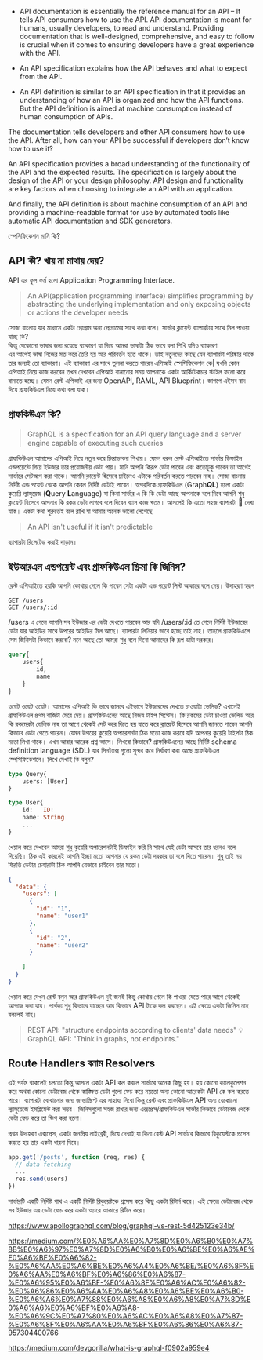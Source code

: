 - API documentation is essentially the reference manual for an API – It tells API consumers how to use the API. API documentation is meant for humans, usually developers, to read and understand. Providing documentation that is well-designed, comprehensive, and easy to follow is crucial when it comes to ensuring developers have a great experience with the API.

- An API specification explains how the API behaves and what to expect from the API.

- An API definition is similar to an API specification in that it provides an understanding of how an API is organized and how the API functions. But the API definition is aimed at machine consumption instead of human consumption of APIs.

The documentation tells developers and other API consumers how to use the API. After all, how can your API be successful if developers don’t know how to use it?

An API specification provides a broad understanding of the functionality of the API and the expected results. The specification is largely about the design of the API or your design philosophy. API design and functionality are key factors when choosing to integrate an API with an application.

And finally, the API definition is about machine consumption of an API and providing a machine-readable format for use by automated tools like automatic API documentation and SDK generators.



স্পেসিফিকেশন মানি কি? 

## API কী? খায় না মাথায় দেয়?

API এর ফুল ফর্ম হলো Application Programming Interface. 

> An API(application programming interface) simplifies programming by abstracting the underlying implementation and only exposing objects or actions the developer needs

সোজা বাংলায় যার মাধ্যমে একটা প্রোগ্রাম অন্য প্রোগ্রামের সাথে কথা বলে। সার্ভার ক্লায়েন্ট ব্যাপারটার সাথে মিল পাওয়া যাচ্ছ কি?  
কিন্তু যেকোনো ভাষার জন্য রয়েছে ব্যাকারণ যা দিয়ে আমরা ভাষাটা ঠিক ভাবে বলা শিখি যদিও ব্যাকারণ  
এর আগেই ভাষা নিজের মত করে তৈরি হয় আর পরিবর্তন হতে থাকে। তাই নতুনদের কাছে যেন ব্যাপারটা পরিষ্কার থাকে তার জন্যই তো ব্যাকারণ। 
এই ব্যাকারণ এর সাথে তুলনা করতে পারেন এপিআই স্পেসিফিকেশন কে| যখনি কোন এপিআই নিয়ে কাজ করবেন তখন দেখবেন এপিআই বানানোর সময় আপনাকে 
একটা আর্কিটেকচার স্টাইল ফলো করে বানাতে হচ্ছে। যেমন রেস্ট এপিআই এর জন্য OpenAPI, RAML, API Blueprint। জাগগে এইসব বাদ দিয়ে গ্রাফকিউএল নিয়ে কথা বলা যাক। 

## গ্রাফকিউএল কি?

> GraphQL is a speciﬁcation for an API query language and a server engine capable of executing such queries

গ্রাফকিউএল আমাদের এপিআই নিয়ে নতুন করে চিন্তাভাবনা শিখায়। যেমন ধরুন রেস্ট এপিআইতে সার্ভার ডিফাইন এন্ডপয়েন্টে গিয়ে ইউজার তার প্রয়োজনীয় ডেটা পায়।
মানি আপনি কিরূপ ডেটা পাবেন এবং কতোটুকু পাবেন তা আগেই সার্ভারে সেটআপ করা থাকে। আপনি ক্লায়েন্ট হিসেবে চাইলেও এটাকে পরিবর্তন করতে পারবেন নাহ। 
সোজা বাংলায় নির্দিষ্ট এন্ড পয়েন্ট থেকে আপনি কেবল নির্দিষ্ট ডেটাই পাবেন। 
অপরদিকে গ্রাফকিউএল (Graph**QL**) হলো একটা কুয়েরি ল্যাঙ্গুয়েজ (**Q**uery **L**anguage) যা কিনা সার্ভার এ কি কি ডেটা আছে আপনাকে বলে দিবে আপনি শুধু ক্লায়েন্ট হিসেবে আপনার কি রকম ডেটা 
লাগবে বলে দিবেন ব্যাস কাজ খতম। 
আসলেই কি এতো সহজ ব্যাপারটা 🤔 দেখা যাক। একটা কথা শুরুতেই বলে রাখি যা আমার অনেক ভালো লেগেছে

> An API isn't useful if it isn't predictable 

ব্যাপারটা রিলেটেড করাই দাড়ান। 

## ইউআরএল এন্ডপয়েন্ট এবং গ্রাফকিউএল স্ক্রিমা কি জিনিস?

রেস্ট এপিআইতে হয়কি আপনি কোথায় গেলে কি পাবেন সেটা একটা এন্ড পয়েন্ট লিস্ট আকারে বলে দেয়। উদাহরণ স্বরূপ

```
GET /users
GET /users/:id
```

/users এ গেলে আপনি সব ইউজার এর ডেটা দেখতে পারবেন আর যদি /users/:id তে গেলে নির্দিষ্ট ইউজারের ডেটা যার আইডির সাথে উপরের আইডির মিল আছে।
ব্যাপারটা লিনিয়ার ভাবে হচ্ছে তাই নাহ। তাহলে গ্রাফকিউএলে সেম জিনিসটা কিভাবে করবো? মনে আছে তো আমরা শুধু বলে দিবো আমাদের কি রূপ ডাটা দরকার। 

```graphql
query{
    users{
        id,
        name
    }
}
```

ওয়েট ওয়েট ওয়েট। আমাদের এপিআই কি ভাবে জানবে এইভাবে ইউজারদের দেখতে চাওয়াটা ভেলিড? 
এখানেই গ্রাফকিউএল প্রথম বাজিটা মেরে দেয়। গ্রাফকিউএলের আছে নিজস্ব টাইপ সিস্টেম। কি রকমের ডেটা চাওয়া ভেলিড আর কি রকমেরটা ভেলিড নাহ তা আগে
থেকেই সেট করে দিতে হয় যাতে করে ক্লায়েন্ট হিসেবে আপনি জানতে পারেন আপনি কিভাবে ডেটা পেতে পারেন। যেমন উপরের কুয়েরি অপারেশনটা ঠিক মতো কাজ করবে যদি আপনার কুয়েরি টাইপটা ঠিক মতো লিখা থাকে। এখন আবার আরেক প্রশ্ন আসে। লিখবো কিভাবে? গ্রাফকিউএলের আছে নির্দিষ্ট schema definition language (SDL) যার সিনট্যাক্স গুলো সুন্দর করে নির্ধারণ করা আছে গ্রাফকিউএল স্পেসিফিকেশনে। লিখে দেখাই কি বলুন? 

```graphql
type Query{
    users: [User]
}

type User{
    id:   ID!
    name: String
    ...
}
```

খেয়াল করে দেখবেন আমরা শুধু কুয়েরি অপারেশনটাই ডিফাইন করি নি সাথে যেই ডেটা আসবে তার ধরনও বলে দিয়েছি। ঠিক এই কারনেই আপনি ইচ্ছা মতো আপনার যে রকম ডেটা দরকার তা বলে দিতে পারেন। শুধু তাই নয় ফিরতি ডেটার চেহারাটা ঠিক আপনি যেভাবে চাইবেন তার মতো। 

```json
{
  "data": {
    "users": [
      {
        "id": "1",
        "name": "user1"
      },
      {
        "id": "2",
        "name": "user2"
      }
      
    ]
  }
}
```

খেয়াল করে দেখুন রেস্ট বলুন আর গ্রাফকিউএল দুই জনই কিন্তু কোথায় গেলে কি পাওয়া যেতে পারে আগে থেকেই আন্দাজ করা যায়। পার্থক্য শুধু কিভাবে যাচ্ছেন আর কিভাবে API টাকে কল করছেন। এই ক্ষেত্রে একটা জিনিস নাহ বললেই নাহ। 

> REST API: "structure endpoints according to clients' data needs" 💡 GraphQL API: "Think in graphs, not endpoints."

## Route Handlers বনাম Resolvers

এই পর্যন্ত থাকলেই চলতো কিন্তু আসলে একটা API কল করলে সার্ভারে অনেক কিছু হয়। হয় কোনো ক্যালকুলেশন করে অথবা কোনো ডেটাবেজ থেকে কাঙ্ক্ষিত ডেটা গুলো ফেচ করে নয়তো অন্য কোনো আরেকটা API কে কল করতে পারে।  ব্যাপারটা বোঝানোর জন্য জাভাস্ক্রিপ্ট এর সাহায্য নিবো কিন্তু রেস্ট এবং গ্রাফকিউএল API অন্য যেকোনো ল্যাঙ্গুয়েজে ইমপ্লিমেন্ট করা সম্ভব। জিনিসগুলো সহজ রাখার জন্য এক্সপ্রেস/গ্রাফকিউএল সার্ভার কিভাবে ডেটাবেজ থেকে ডেটা ফেচ করে তা স্কিপ করা হলো। 

প্রথম উদাহরণ এক্সপ্রেস, একটা জনপ্রিয় লাইব্রেরী, দিয়ে দেখাই যা কিনা রেস্ট API সার্ভারে কিভাবে রিকুয়েস্টকে প্রসেস করতে হয় তার একটা ধারনা দিবে। 

```js
app.get('/posts', function (req, res) {
  // data fetching
  ...
  res.send(users)
})
```

সার্ভারটি একটি নির্দিষ্ট পাথ এ একটি নির্দিষ্ট রিকুয়েষ্টকে প্রসেস করে কিছু একটা রিটার্ন করে। এই ক্ষেত্রে ডেটাবেজ থেকে সব ইউজার এর ডেটা ফেচ করে একটা অ্যারে আকারে রির্টান করে। 


https://www.apollographql.com/blog/graphql-vs-rest-5d425123e34b/

https://medium.com/%E0%A6%AA%E0%A7%8D%E0%A6%B0%E0%A7%8B%E0%A6%97%E0%A7%8D%E0%A6%B0%E0%A6%BE%E0%A6%AE%E0%A6%BF%E0%A6%82-%E0%A6%AA%E0%A6%BE%E0%A6%A4%E0%A6%BE/%E0%A6%8F%E0%A6%AA%E0%A6%BF%E0%A6%86%E0%A6%87-%E0%A6%95%E0%A6%BF-%E0%A6%8F%E0%A6%AC%E0%A6%82-%E0%A6%86%E0%A6%AA%E0%A6%A8%E0%A6%BE%E0%A6%B0-%E0%A6%A6%E0%A7%88%E0%A6%A8%E0%A6%A8%E0%A7%8D%E0%A6%A6%E0%A6%BF%E0%A6%A8-%E0%A6%9C%E0%A7%80%E0%A6%AC%E0%A6%A8%E0%A7%87-%E0%A6%8F%E0%A6%AA%E0%A6%BF%E0%A6%86%E0%A6%87-957304400766


https://medium.com/devgorilla/what-is-graphql-f0902a959e4
